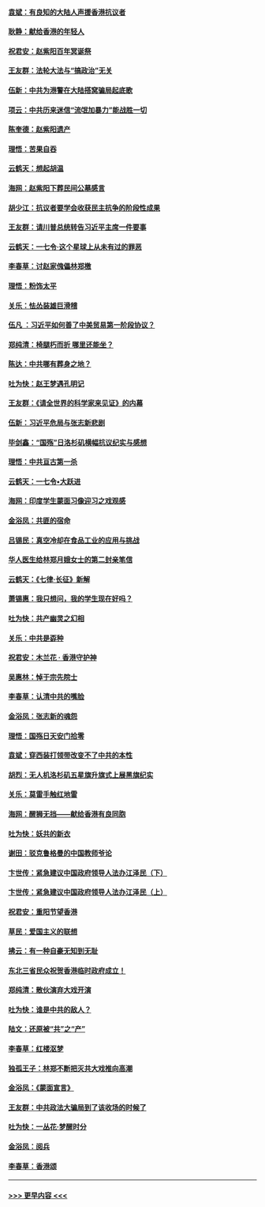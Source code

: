 #### [袁斌：有良知的大陆人声援香港抗议者](../pages/nsc993/n11603673.md?t=10220622) 
#### [耿静：献给香港的年轻人](../pages/nsc993/n11602462.md?t=10220622) 
#### [祝君安：赵紫阳百年冥诞祭](../pages/nsc993/n11601386.md?t=10220622) 
#### [王友群：法轮大法与“搞政治”无关](../pages/nsc993/n11601658.md?t=10220622) 
#### [伍新：中共为港警在大陆搭窝骗局起底歌](../pages/nsc993/n11601536.md?t=10220622) 
#### [项云：中共历来迷信“流氓加暴力”能战胜一切](../pages/nsc993/n11601496.md?t=10220622) 
#### [陈奎德：赵紫阳遗产](../pages/nsc993/n11601444.md?t=10220622) 
#### [理悟：苦果自吞](../pages/nsc993/n11601385.md?t=10220622) 
#### [云鹤天：想起胡温](../pages/nsc993/n11600033.md?t=10220622) 
#### [海网：赵紫阳下葬民间公墓感言](../pages/nsc993/n11600021.md?t=10220622) 
#### [胡少江：抗议者要学会收获民主抗争的阶段性成果](../pages/nsc993/n11599626.md?t=10220622) 
#### [王友群：请川普总统转告习近平主席一件要事](../pages/nsc993/n11599533.md?t=10220622) 
#### [云鹤天：一七令‧这个星球上从未有过的罪恶](../pages/nsc993/n11598881.md?t=10220622) 
#### [李春草：讨赵家傀儡林郑檄](../pages/nsc993/n11598789.md?t=10220622) 
#### [理悟：粉饰太平](../pages/nsc993/n11598776.md?t=10220622) 
#### [关乐：怯怂装雄巨滑稽](../pages/nsc993/n11598767.md?t=10220622) 
#### [伍凡 ：习近平如何善了中美贸易第一阶段协议？](../pages/nsc993/n11596305.md?t=10220622) 
#### [郑纯清：椅腿朽而折 哪里还能坐？](../pages/nsc993/n11596273.md?t=10220622) 
#### [陈达：中共哪有葬身之地？](../pages/nsc993/n11596253.md?t=10220622) 
#### [吐为快：赵王梦遇孔明记](../pages/nsc993/n11596208.md?t=10220622) 
#### [王友群：《请全世界的科学家来见证》的内幕](../pages/nsc993/n11594091.md?t=10220622) 
#### [伍新：习近平危局与张志新悲剧](../pages/nsc993/n11594089.md?t=10220622) 
#### [毕剑鑫：“国殇”日洛杉矶横幅抗议纪实与感想](../pages/nsc993/n11591301.md?t=10220622) 
#### [理悟：中共亘古第一杀](../pages/nsc993/n11590734.md?t=10220622) 
#### [云鹤天：一七令•大跃进](../pages/nsc993/n11590699.md?t=10220622) 
#### [海网：印度学生蒙面习像迎习之戏观感](../pages/nsc993/n11590675.md?t=10220622) 
#### [金浴凤：共匪的宿命](../pages/nsc993/n11586383.md?t=10220622) 
#### [吕锡民：真空冷却在食品工业的应用与挑战](../pages/nsc993/n11585819.md?t=10220622) 
#### [华人医生给林郑月娥女士的第二封亲笔信](../pages/nsc993/n11585124.md?t=10220622) 
#### [云鹤天：《七律·长征》新解](../pages/nsc993/n11584578.md?t=10220622) 
#### [萧锡惠：我只想问，我的学生现在好吗？](../pages/nsc993/n11583828.md?t=10220622) 
#### [吐为快：共产幽灵之幻相](../pages/nsc993/n11583224.md?t=10220622) 
#### [关乐：中共是孬种](../pages/nsc993/n11582099.md?t=10220622) 
#### [祝君安：木兰花 · 香港守护神](../pages/nsc993/n11581782.md?t=10220622) 
#### [吴惠林：悼于宗先院士](../pages/nsc993/n11580283.md?t=10220622) 
#### [李春草：认清中共的嘴脸](../pages/nsc993/n11579954.md?t=10220622) 
#### [金浴凤：张志新的魂怨](../pages/nsc993/n11579913.md?t=10220622) 
#### [理悟：国殇日天安门拾零](../pages/nsc993/n11579843.md?t=10220622) 
#### [袁斌：穿西装打领带改变不了中共的本性](../pages/nsc993/n11579814.md?t=10220622) 
#### [胡烈：无人机洛杉矶五星旗升旗式上展黑旗纪实](../pages/nsc993/n11579322.md?t=10220622) 
#### [关乐：莫雷手触红地雷](../pages/nsc993/n11577862.md?t=10220622) 
#### [海网：醒狮无挡——献给香港有良同胞](../pages/nsc993/n11577835.md?t=10220622) 
#### [吐为快：妖共的新衣](../pages/nsc993/n11577575.md?t=10220622) 
#### [谢田：驳克鲁格曼的中国教师爷论](../pages/nsc993/n11575034.md?t=10220622) 
#### [卞世传：紧急建议中国政府领导人法办江泽民（下）](../pages/nsc993/n11573390.md?t=10220622) 
#### [卞世传：紧急建议中国政府领导人法办江泽民（上）](../pages/nsc993/n11573208.md?t=10220622) 
#### [祝君安：重阳节望香港](../pages/nsc993/n11573190.md?t=10220622) 
#### [草民：爱国主义的联想](../pages/nsc993/n11572333.md?t=10220622) 
#### [拂云：有一种自豪无知到无耻](../pages/nsc993/n11572006.md?t=10220622) 
#### [东北三省民众祝贺香港临时政府成立！](../pages/nsc993/n11571215.md?t=10220622) 
#### [郑纯清：散伙演弃大戏开演](../pages/nsc993/n11570826.md?t=10220622) 
#### [吐为快：谁是中共的敌人？](../pages/nsc993/n11570817.md?t=10220622) 
#### [陆文：还原被“共”之“产”](../pages/nsc993/n11570798.md?t=10220622) 
#### [李春草：红楼沤梦](../pages/nsc993/n11569673.md?t=10220622) 
#### [独孤王子：林郑不断把灭共大戏推向高潮](../pages/nsc993/n11569381.md?t=10220622) 
#### [金浴凤：《蒙面宣言》](../pages/nsc993/n11569368.md?t=10220622) 
#### [王友群：中共政法大骗局到了该收场的时候了](../pages/nsc993/n11568940.md?t=10220622) 
#### [吐为快：一丛花‧梦醒时分](../pages/nsc993/n11567491.md?t=10220622) 
#### [金浴凤：阅兵](../pages/nsc993/n11567454.md?t=10220622) 
#### [李春草：香港颂](../pages/nsc993/n11567444.md?t=10220622) 

----
#### [ >>> 更早内容 <<< ](../indexes/nsc993-earlier.md)
